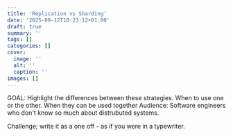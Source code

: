 ```yaml
---
title: 'Replication vs Sharding'
date: '2025-09-12T10:23:12+01:00'
draft: true 
summary: ''
tags: []
categories: []
cover:
  image: ''
  alt: ''
  caption: ''
images: []
---
```


GOAL: Highlight the differences between these strategies. When to use one or the other. When they can be used together
Audience: Software engineers who don't know so much about distrubuted systems.

Challenge; write it as a one off - as if you were in a typewriter.
